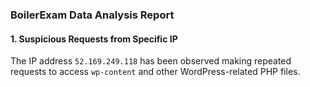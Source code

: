 ### BoilerExam Data Analysis Report

#### 1. **Suspicious Requests from Specific IP**
The IP address `52.169.249.118` has been observed making repeated requests to access `wp-content` and other WordPress-related PHP files.
